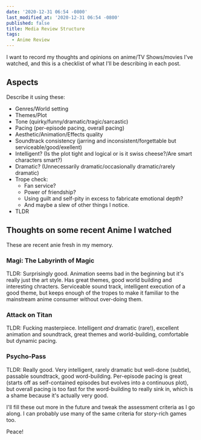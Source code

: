 ```yaml
---
date: '2020-12-31 06:54 -0800'
last_modified_at: '2020-12-31 06:54 -0800'
published: false
title: Media Review Structure
tags:
  - Anime Review
---
```

I want to record my thoughts and opinions on anime/TV Shows/movies I've watched, and this is a checklist of what I'll be describing in each post.

## Aspects

Describe it using these:
- Genres/World setting
- Themes/Plot
- Tone (quirky/funny/dramatic/tragic/sarcastic)
- Pacing (per-episode pacing, overall pacing)
- Aesthetic/Animation/Effects quality
- Soundtrack consistency (jarring and inconsistent/forgettable but serviceable/good/exellent)
- Intelligent? (Is the plot tight and logical or is it swiss cheese?/Are smart characters smart?)
- Dramatic? (Unnecessarily dramatic/occasionally dramatic/rarely dramatic)
- Trope check:
  - Fan service?
  - Power of friendship?
  - Using guilt and self-pity in excess to fabricate emotional depth?
  - And maybe a slew of other things I notice.
- TLDR

## Thoughts on some recent Anime I watched

These are recent anie fresh in my memory.

### Magi: The Labyrinth of Magic

TLDR: Surprisingly good. Animation seems bad in the beginning but it's really just the art style. Has great themes, good world building and interesting chracters. Serviceable sound track, intelligent execution of a good theme, but keeps enough of the tropes to make it familiar to the mainstream anime consumer without over-doing them.

### Attack on Titan

TLDR: Fucking masterpiece. Intelligent _and_ dramatic (rare!), excellent animation and soundtrack, great themes and world-building, comfortable but dynamic pacing.

### Psycho-Pass

TLDR: Really good. Very intelligent, rarely dramatic but well-done (subtle), passable soundtrack, good word-building. Per-episode pacing is great (starts off as self-contained episodes but evolves into a continuous plot), but overall pacing is too fast for the word-building to really sink in, which is a shame because it's actually very good.

I'll fill these out more in the future and tweak the assessment criteria as I go along. I can probably use many of the same criteria for story-rich games too.


Peace!
